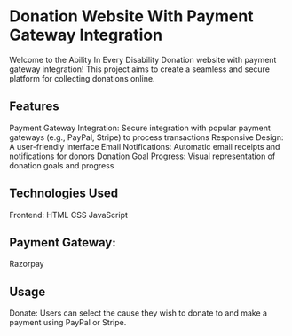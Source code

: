 # Donation Website With Payment Gateway Integration
Welcome to the Ability In Every Disability Donation website with payment gateway integration! This project aims to create a seamless and secure platform for collecting donations online. 

## Features
Payment Gateway Integration: Secure integration with popular payment gateways (e.g., PayPal, Stripe) to process transactions
Responsive Design: A user-friendly interface 
Email Notifications: Automatic email receipts and notifications for donors
Donation Goal Progress: Visual representation of donation goals and progress

## Technologies Used
Frontend:
HTML
CSS
JavaScript

## Payment Gateway:
Razorpay

## Usage
Donate: Users can select the cause they wish to donate to and make a payment using PayPal or Stripe.


